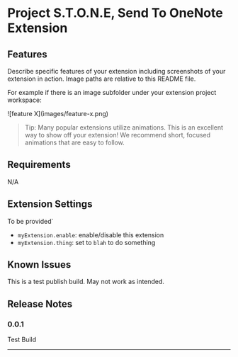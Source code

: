 # Project S.T.O.N.E, Send To OneNote Extension 



## Features

Describe specific features of your extension including screenshots of your extension in action. Image paths are relative to this README file.

For example if there is an image subfolder under your extension project workspace:

\!\[feature X\]\(images/feature-x.png\)

> Tip: Many popular extensions utilize animations. This is an excellent way to show off your extension! We recommend short, focused animations that are easy to follow.

## Requirements

N/A

## Extension Settings

To be provided`

* `myExtension.enable`: enable/disable this extension
* `myExtension.thing`: set to `blah` to do something

## Known Issues

This is a test publish build. May not work as intended.

## Release Notes

### 0.0.1

Test Build


-----------------------------------------------------------------------------------------------------------
